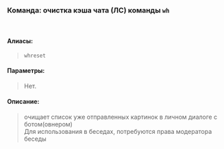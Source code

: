 ### **Команда: очистка кэша чата (ЛС) команды `wh`**
<br>

#### **Алиасы**:
> `whreset`


#### **Параметры**:
> Нет.


#### **Описание**:
> очищает список уже отправленных картинок в личном диалоге с ботом(овнером) \
> Для использования в беседах, потребуются права модератора беседы
